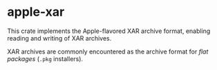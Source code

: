 # apple-xar

This crate implements the Apple-flavored XAR archive format, enabling reading
and writing of XAR archives.

XAR archives are commonly encountered as the archive format for *flat packages*
(`.pkg` installers).

